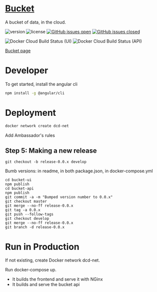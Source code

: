 # [Bucket](https://datacentricdesign.org/tools/bucket)

A bucket of data, in the cloud.

![version](https://img.shields.io/badge/version-0.0.10-blue.svg)
![license](https://img.shields.io/badge/license-MIT-blue.svg)
[![GitHub issues open](https://img.shields.io/github/issues/datacentricdesign/bucket.svg?maxAge=2592000)]()
[![GitHub issues closed](https://img.shields.io/github/issues-closed-raw/datacentricdesign/bucket.svg?maxAge=2592000)]()

![Docker Cloud Build Status (UI)](https://img.shields.io/docker/cloud/build/datacentricdesign/bucket-ui?label=docker%20build%20%28ui%29)
![Docker Cloud Build Status (API)](https://img.shields.io/docker/cloud/build/datacentricdesign/bucket-api?label=docker%20build%20%28api%29)

[Bucket page](https://datacentricdesign.org/tools/bucket)


# Developer 

To get started, install the angular cli

```bash
npm install -g @angular/cli
```

# Deployment


```sh
docker network create dcd-net
```

Add Ambassador's rules 

## Step 5: Making a new release

```
git checkout -b release-0.0.x develop
```

Bumb versions: in readme, in both package.json, in docker-compose.yml

```
cd bucket-ui
npm publish
cd bucket-api
npm publish
git commit -a -m "Bumped version number to 0.0.x"
git checkout master
git merge --no-ff release-0.0.x
git tag -a 0.0.x
git push --follow-tags
git checkout develop
git merge --no-ff release-0.0.x
git branch -d release-0.0.x
```


# Run in Production

If not existing, create Docker network dcd-net.

Run docker-compose up.

- It builds the frontend and serve it with NGinx
- It builds and serve the bucket api